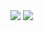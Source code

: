 <!DOCTYPE html> 
<html lang="en"> 
<head> 
    <meta charset="UTF-8"> 
    <meta name="viewport" content="width=device-width, initial-scale=1.0"> 
</head> 
<body> 
    <img src="https://i.ibb.co/SVsBqxc/coollogo-com-52363153.png"> 
    <img src="https://i.ibb.co/JQYwmhW/013039b9771bf2dcf72fc4e341629041.jpg"> 
</body> 
</html>
